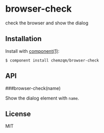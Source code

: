 
# browser-check

  check the browser and show the dialog

## Installation

  Install with [component(1)](http://component.io):

    $ component install chemzqm/browser-check

## API

###browser-check(name)

Show the dialog element with `name`.

## License

  MIT
